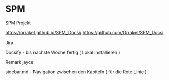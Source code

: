 # SPM
SPM Projekt

https://orrakel.github.io/SPM_Docsi/
https://github.com/Orrakel/SPM_Docsi

 
Jira

Docsify - bis nächste Woche fertig ( Lokal installieren )

Remark jayce

sidebar.md - Navigation zwischen den Kapiteln ( für die Rote Linie )
